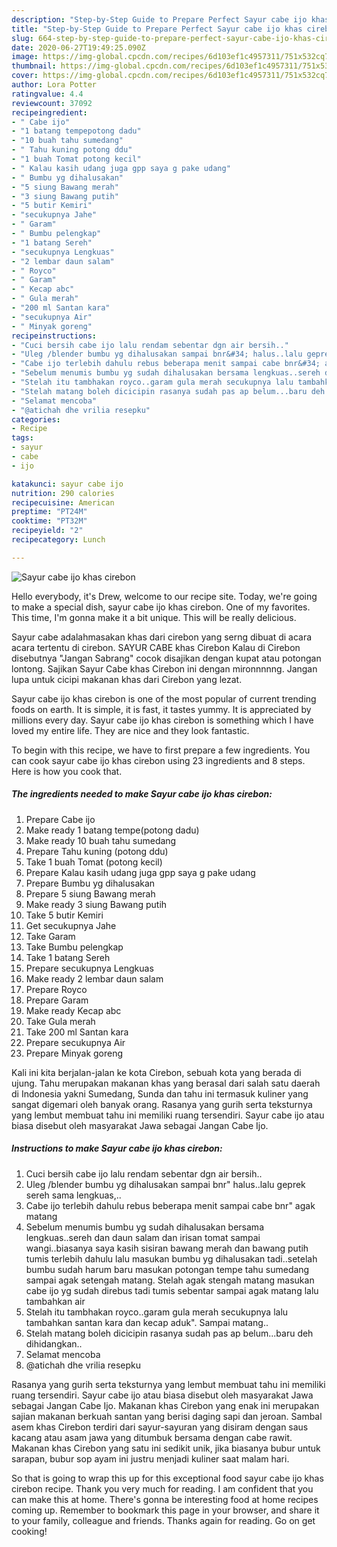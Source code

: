 ```yaml
---
description: "Step-by-Step Guide to Prepare Perfect Sayur cabe ijo khas cirebon"
title: "Step-by-Step Guide to Prepare Perfect Sayur cabe ijo khas cirebon"
slug: 664-step-by-step-guide-to-prepare-perfect-sayur-cabe-ijo-khas-cirebon
date: 2020-06-27T19:49:25.090Z
image: https://img-global.cpcdn.com/recipes/6d103ef1c4957311/751x532cq70/sayur-cabe-ijo-khas-cirebon-foto-resep-utama.jpg
thumbnail: https://img-global.cpcdn.com/recipes/6d103ef1c4957311/751x532cq70/sayur-cabe-ijo-khas-cirebon-foto-resep-utama.jpg
cover: https://img-global.cpcdn.com/recipes/6d103ef1c4957311/751x532cq70/sayur-cabe-ijo-khas-cirebon-foto-resep-utama.jpg
author: Lora Potter
ratingvalue: 4.4
reviewcount: 37092
recipeingredient:
- " Cabe ijo"
- "1 batang tempepotong dadu"
- "10 buah tahu sumedang"
- " Tahu kuning potong ddu"
- "1 buah Tomat potong kecil"
- " Kalau kasih udang juga gpp saya g pake udang"
- " Bumbu yg dihalusakan"
- "5 siung Bawang merah"
- "3 siung Bawang putih"
- "5 butir Kemiri"
- "secukupnya Jahe"
- " Garam"
- " Bumbu pelengkap"
- "1 batang Sereh"
- "secukupnya Lengkuas"
- "2 lembar daun salam"
- " Royco"
- " Garam"
- " Kecap abc"
- " Gula merah"
- "200 ml Santan kara"
- "secukupnya Air"
- " Minyak goreng"
recipeinstructions:
- "Cuci bersih cabe ijo lalu rendam sebentar dgn air bersih.."
- "Uleg /blender bumbu yg dihalusakan sampai bnr&#34; halus..lalu geprek sereh sama lengkuas,.."
- "Cabe ijo terlebih dahulu rebus beberapa menit sampai cabe bnr&#34; agak matang"
- "Sebelum menumis bumbu yg sudah dihalusakan bersama lengkuas..sereh dan daun salam dan irisan tomat sampai wangi..biasanya saya kasih sisiran bawang merah dan bawang putih tumis terlebih dahulu lalu masukan bumbu yg dihalusakan tadi..setelah bumbu sudah harum baru masukan potongan tempe tahu sumedang sampai agak setengah matang. Stelah agak stengah matang masukan cabe ijo yg sudah direbus tadi tumis sebentar sampai agak matang lalu tambahkan air"
- "Stelah itu tambhakan royco..garam gula merah secukupnya lalu tambahkan santan kara dan kecap aduk&#34;. Sampai matang.."
- "Stelah matang boleh dicicipin rasanya sudah pas ap belum...baru deh dihidangkan.."
- "Selamat mencoba"
- "@atichah dhe vrilia resepku"
categories:
- Recipe
tags:
- sayur
- cabe
- ijo

katakunci: sayur cabe ijo 
nutrition: 290 calories
recipecuisine: American
preptime: "PT24M"
cooktime: "PT32M"
recipeyield: "2"
recipecategory: Lunch

---
```



![Sayur cabe ijo khas cirebon](https://img-global.cpcdn.com/recipes/6d103ef1c4957311/751x532cq70/sayur-cabe-ijo-khas-cirebon-foto-resep-utama.jpg)

Hello everybody, it's Drew, welcome to our recipe site. Today, we're going to make a special dish, sayur cabe ijo khas cirebon. One of my favorites. This time, I'm gonna make it a bit unique. This will be really delicious.

Sayur cabe adalahmasakan khas dari cirebon yang serng dibuat di acara acara tertentu di cirebon. SAYUR CABE khas Cirebon Kalau di Cirebon disebutnya &#34;Jangan Sabrang&#34; cocok disajikan dengan kupat atau potongan lontong. Sajikan Sayur Cabe khas Cirebon ini dengan mironnnnng. Jangan lupa untuk cicipi makanan khas dari Cirebon yang lezat.

Sayur cabe ijo khas cirebon is one of the most popular of current trending foods on earth. It is simple, it is fast, it tastes yummy. It is appreciated by millions every day. Sayur cabe ijo khas cirebon is something which I have loved my entire life. They are nice and they look fantastic.


To begin with this recipe, we have to first prepare a few ingredients. You can cook sayur cabe ijo khas cirebon using 23 ingredients and 8 steps. Here is how you cook that.

<!--inarticleads1-->

##### The ingredients needed to make Sayur cabe ijo khas cirebon:

1. Prepare  Cabe ijo
1. Make ready 1 batang tempe(potong dadu)
1. Make ready 10 buah tahu sumedang
1. Prepare  Tahu kuning (potong ddu)
1. Take 1 buah Tomat (potong kecil)
1. Prepare  Kalau kasih udang juga gpp saya g pake udang
1. Prepare  Bumbu yg dihalusakan
1. Prepare 5 siung Bawang merah
1. Make ready 3 siung Bawang putih
1. Take 5 butir Kemiri
1. Get secukupnya Jahe
1. Take  Garam
1. Take  Bumbu pelengkap
1. Take 1 batang Sereh
1. Prepare secukupnya Lengkuas
1. Make ready 2 lembar daun salam
1. Prepare  Royco
1. Prepare  Garam
1. Make ready  Kecap abc
1. Take  Gula merah
1. Take 200 ml Santan kara
1. Prepare secukupnya Air
1. Prepare  Minyak goreng


Kali ini kita berjalan-jalan ke kota Cirebon, sebuah kota yang berada di ujung. Tahu merupakan makanan khas yang berasal dari salah satu daerah di Indonesia yakni Sumedang, Sunda dan tahu ini termasuk kuliner yang sangat digemari oleh banyak orang. Rasanya yang gurih serta teksturnya yang lembut membuat tahu ini memiliki ruang tersendiri. Sayur cabe ijo atau biasa disebut oleh masyarakat Jawa sebagai Jangan Cabe Ijo. 

<!--inarticleads2-->

##### Instructions to make Sayur cabe ijo khas cirebon:

1. Cuci bersih cabe ijo lalu rendam sebentar dgn air bersih..
1. Uleg /blender bumbu yg dihalusakan sampai bnr&#34; halus..lalu geprek sereh sama lengkuas,..
1. Cabe ijo terlebih dahulu rebus beberapa menit sampai cabe bnr&#34; agak matang
1. Sebelum menumis bumbu yg sudah dihalusakan bersama lengkuas..sereh dan daun salam dan irisan tomat sampai wangi..biasanya saya kasih sisiran bawang merah dan bawang putih tumis terlebih dahulu lalu masukan bumbu yg dihalusakan tadi..setelah bumbu sudah harum baru masukan potongan tempe tahu sumedang sampai agak setengah matang. Stelah agak stengah matang masukan cabe ijo yg sudah direbus tadi tumis sebentar sampai agak matang lalu tambahkan air
1. Stelah itu tambhakan royco..garam gula merah secukupnya lalu tambahkan santan kara dan kecap aduk&#34;. Sampai matang..
1. Stelah matang boleh dicicipin rasanya sudah pas ap belum...baru deh dihidangkan..
1. Selamat mencoba
1. @atichah dhe vrilia resepku


Rasanya yang gurih serta teksturnya yang lembut membuat tahu ini memiliki ruang tersendiri. Sayur cabe ijo atau biasa disebut oleh masyarakat Jawa sebagai Jangan Cabe Ijo. Makanan khas Cirebon yang enak ini merupakan sajian makanan berkuah santan yang berisi daging sapi dan jeroan. Sambal asem khas Cirebon terdiri dari sayur-sayuran yang disiram dengan saus kacang atau asam jawa yang ditumbuk bersama dengan cabe rawit. Makanan khas Cirebon yang satu ini sedikit unik, jika biasanya bubur untuk sarapan, bubur sop ayam ini justru menjadi kuliner saat malam hari. 

So that is going to wrap this up for this exceptional food sayur cabe ijo khas cirebon recipe. Thank you very much for reading. I am confident that you can make this at home. There's gonna be interesting food at home recipes coming up. Remember to bookmark this page in your browser, and share it to your family, colleague and friends. Thanks again for reading. Go on get cooking!

